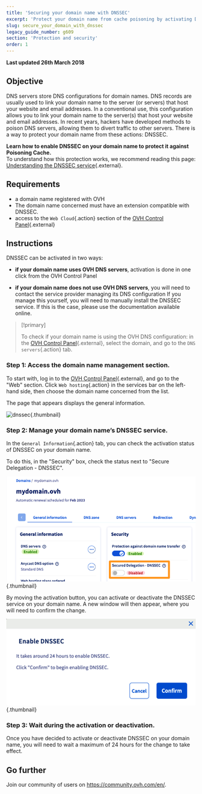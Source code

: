 ```yaml
---
title: 'Securing your domain name with DNSSEC'
excerpt: 'Protect your domain name from cache poisoning by activating DNSSEC'
slug: secure_your_domain_with_dnssec
legacy_guide_number: g609
section: 'Protection and security'
order: 1
---
```


**Last updated 26th March 2018**

## Objective

DNS servers store DNS configurations for domain names. DNS records are usually used to link your domain name to the server (or servers) that host your website and email addresses. In a conventional use, this configuration allows you to link your domain name to the server(s) that host your website and email addresses. In recent years, hackers have developed methods to poison DNS servers, allowing them to divert traffic to other servers. There is a way to protect your domain name from these actions: DNSSEC.

**Learn how to enable DNSSEC on your domain name to protect it against Poisoning Cache.**  
To understand how this protection works, we recommend reading this page: [Understanding the DNSSEC service](https://www.ovh.co.uk/domains/dnssec_service.xml){.external}.

## Requirements

- a domain name registered with OVH
- The domain name concerned must have an extension compatible with DNSSEC.
- access to the `Web Cloud`{.action} section of the [OVH Control Panel](https://ca.ovh.com/auth/?action=gotomanager&from=https://www.ovh.com/asia/&ovhSubsidiary=asia){.external}

## Instructions

DNSSEC can be activated in two ways:

- **if your domain name uses OVH DNS servers**, activation is done in one click from the OVH Control Panel

- **if your domain name does not use OVH DNS servers**, you will need to contact the service provider managing its DNS configuration If you manage this yourself, you will need to manually install the DNSSEC service. If this is the case, please use the documentation available online.

> [!primary]
>
> To check if your domain name is using the OVH DNS configuration: in the [OVH Control Panel](https://ca.ovh.com/auth/?action=gotomanager&from=https://www.ovh.com/asia/&ovhSubsidiary=asia){.external}, select the domain, and go to the `DNS servers`{.action} tab.
>

### Step 1: Access the domain name management section.

To start with, log in to the [OVH Control Panel](https://ca.ovh.com/auth/?action=gotomanager&from=https://www.ovh.com/asia/&ovhSubsidiary=asia){.external}, and go to the "Web" section. Click `Web hosting`{.action} in the services bar on the left-hand side, then choose the domain name concerned from the list.

The page that appears displays the general information. 

![dnssec](images/activate-dnssec-step1.png){.thumbnail}

### Step 2: Manage your domain name’s DNSSEC service.

In the `General Information`{.action} tab, you can check the activation status of DNSSEC on your domain name.

To do this, in the "Security" box, check the status next to "Secure Delegation - DNSSEC".

![dnssec](images/activate-dnssec-step2.png){.thumbnail}

By moving the activation button, you can activate or deactivate the DNSSEC service on your domain name. A new window will then appear, where you will need to confirm the change.

![dnssec](images/activate-dnssec-step3.png){.thumbnail}

### Step 3: Wait during the activation or deactivation.

Once you have decided to activate or deactivate DNSSEC on your domain name, you will need to wait a maximum of 24 hours for the change to take effect. 

## Go further

Join our community of users on <https://community.ovh.com/en/>.